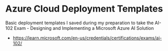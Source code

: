 # Azure Cloud Deployment Templates

Basic deployment templates I saved during my preparation to take the AI-102 Exam - Designing and Implementing a Microsoft Azure AI Solution
  - https://learn.microsoft.com/en-us/credentials/certifications/exams/ai-102/

